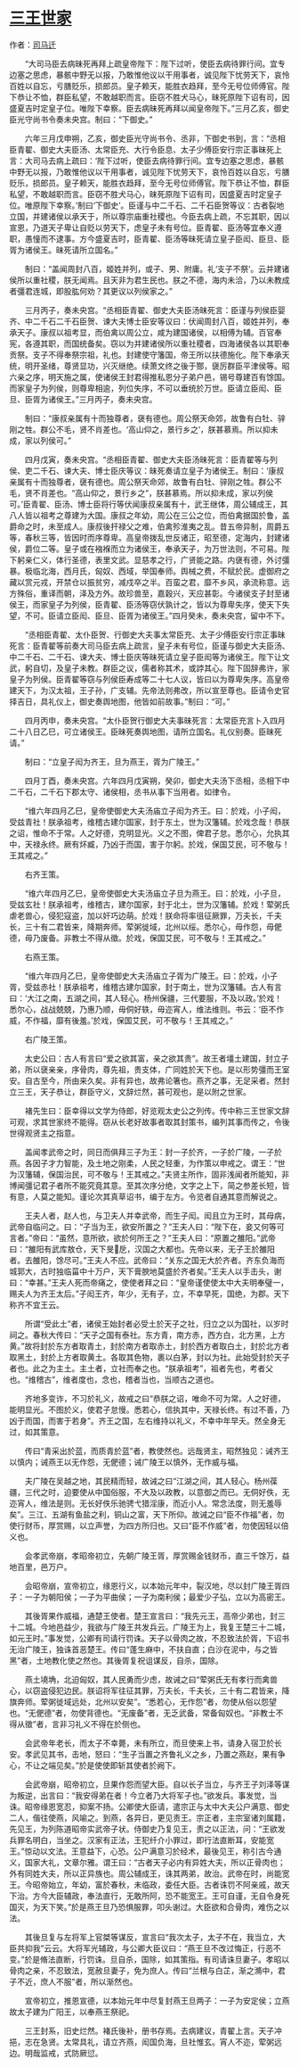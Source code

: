 # [三王世家](http://so.gushiwen.org/guwen/bookv_147.aspx)

作者：[司马迁](http://so.gushiwen.org/author_608.aspx)

　　“大司马臣去病昧死再拜上疏皇帝陛下：陛下过听，使臣去病待罪行间。宜专边塞之思虑，暴骸中野无以报，乃敢惟他议以干用事者，诚见陛下忧劳天下，哀怜百姓以自忘，亏膳贬乐，损郎员。皇子赖天，能胜衣趋拜，至今无号位师傅官。陛下恭让不恤，群臣私望，不敢越职而言。臣窃不胜犬马心，昧死原陛下诏有司，因盛夏吉时定皇子位。唯陛下幸察。臣去病昧死再拜以闻皇帝陛下。”三月乙亥，御史臣光守尚书令奏未央宫。制曰：“下御史。”

　　六年三月戊申朔，乙亥，御史臣光守尚书令、丞非，下御史书到，言：“丞相臣青翟、御史大夫臣汤、太常臣充、大行令臣息、太子少傅臣安行宗正事昧死上言：大司马去病上疏曰：‘陛下过听，使臣去病待罪行间。宜专边塞之思虑，暴骸中野无以报，乃敢惟他议以干用事者，诚见陛下忧劳天下，哀怜百姓以自忘，亏膳贬乐，损郎员。皇子赖天，能胜衣趋拜，至今无号位师傅官。陛下恭让不恤，群臣私望，不敢越职而言。臣窃不胜犬马心，昧死原陛下诏有司，因盛夏吉时定皇子位。唯原陛下幸察。’制曰‘下御史’。臣谨与中二千石、二千石臣贺等议：古者裂地立国，并建诸侯以承天于，所以尊宗庙重社稷也。今臣去病上疏，不忘其职，因以宣恩，乃道天子卑让自贬以劳天下，虑皇子未有号位。臣青翟、臣汤等宜奉义遵职，愚憧而不逮事。方今盛夏吉时，臣青翟、臣汤等昧死请立皇子臣闳、臣旦、臣胥为诸侯王。昧死请所立国名。”

　　制曰：“盖闻周封八百，姬姓并列，或子、男、附庸。礼‘支子不祭’。云并建诸侯所以重社稷，朕无闻焉。且天非为君生民也。朕之不德，海内未洽，乃以未教成者彊君连城，即股肱何劝？其更议以列侯家之。”

　　三月丙子，奏未央宫。“丞相臣青翟、御史大夫臣汤昧死言：臣谨与列侯臣婴齐、中二千石二千石臣贺、谏大夫博士臣安等议曰：伏闻周封八百，姬姓并列，奉承天子。康叔以祖考显，而伯禽以周公立，咸为建国诸侯，以相傅为辅。百官奉宪，各遵其职，而国统备矣。窃以为并建诸侯所以重社稷者，四海诸侯各以其职奉贡祭。支子不得奉祭宗祖，礼也。封建使守籓国，帝王所以扶德施化。陛下奉承天统，明开圣绪，尊贤显功，兴灭继绝。续萧文终之後于酂，襃厉群臣平津侯等。昭六亲之序，明天施之属，使诸侯王封君得推私恩分子弟户邑，锡号尊建百有馀国。而家皇子为列侯，则尊卑相逾，列位失序，不可以垂统於万世。臣请立臣闳、臣旦、臣胥为诸侯王。”三月丙子，奏未央宫。

　　制曰：“康叔亲属有十而独尊者，襃有德也。周公祭天命郊，故鲁有白牡、骍刚之牲。群公不毛，贤不肖差也。‘高山仰之，景行乡之’，朕甚慕焉。所以抑未成，家以列侯可。”

　　四月戊寅，奏未央宫。“丞相臣青翟、御史大夫臣汤昧死言：臣青翟等与列侯、吏二千石、谏大夫、博士臣庆等议：昧死奏请立皇子为诸侯王。制曰：‘康叔亲属有十而独尊者，襃有德也。周公祭天命郊，故鲁有白牡、骍刚之牲。群公不毛，贤不肖差也。“高山仰之，景行乡之”，朕甚慕焉。所以抑未成，家以列侯可。’臣青翟、臣汤、博士臣将行等伏闻康叔亲属有十，武王继体，周公辅成王，其八人皆以祖考之尊建为大国。康叔之年幼，周公在三公之位，而伯禽据国於鲁，盖爵命之时，未至成人。康叔後扞禄父之难，伯禽殄淮夷之乱。昔五帝异制，周爵五等，春秋三等，皆因时而序尊卑。高皇帝拨乱世反诸正，昭至德，定海内，封建诸侯，爵位二等。皇子或在襁褓而立为诸侯王，奉承天子，为万世法则，不可易。陛下躬亲仁义，体行圣德，表里文武。显慈孝之行，广贤能之路。内襃有德，外讨彊暴。极临北海，西月氏，匈奴、西域，举国奉师。舆械之费，不赋於民。虚御府之藏以赏元戎，开禁仓以振贫穷，减戍卒之半。百蛮之君，靡不乡风，承流称意。远方殊俗，重译而朝，泽及方外。故珍兽至，嘉穀兴，天应甚彰。今诸侯支子封至诸侯王，而家皇子为列侯，臣青翟、臣汤等窃伏孰计之，皆以为尊卑失序，使天下失望，不可。臣请立臣闳、臣旦、臣胥为诸侯王。”四月癸未，奏未央宫，留中不下。

　　“丞相臣青翟、太仆臣贺、行御史大夫事太常臣充、太子少傅臣安行宗正事昧死言：臣青翟等前奏大司马臣去病上疏言，皇子未有号位，臣谨与御史大夫臣汤、中二千石、二千石、谏大夫、博士臣庆等昧死请立皇子臣闳等为诸侯王。陛下让文武，躬自切，及皇子未教。群臣之议，儒者称其术，或誖其心。陛下固辞弗许，家皇子为列侯。臣青翟等窃与列侯臣寿成等二十七人议，皆曰以为尊卑失序。高皇帝建天下，为汉太祖，王子孙，广支辅。先帝法则弗改，所以宣至尊也。臣请令史官择吉日，具礼仪上，御史奏舆地图，他皆如前故事。”制曰：“可。”

　　四月丙申，奏未央宫。“太仆臣贺行御史大夫事昧死言：太常臣充言卜入四月二十八日乙巳，可立诸侯王。臣昧死奏舆地图，请所立国名。礼仪别奏。臣昧死请。”

　　制曰：“立皇子闳为齐王，旦为燕王，胥为广陵王。”

　　四月丁酉，奏未央宫。六年四月戊寅朔，癸卯，御史大夫汤下丞相，丞相下中二千石，二千石下郡太守、诸侯相，丞书从事下当用者。如律令。

　　“维六年四月乙巳，皇帝使御史大夫汤庙立子闳为齐王。曰：於戏，小子闳，受兹青社！朕承祖考，维稽古建尔国家，封于东土，世为汉籓辅。於戏念哉！恭朕之诏，惟命不于常。人之好德，克明显光。义之不图，俾君子怠。悉尔心，允执其中，天禄永终。厥有炋臧，乃凶于而国，害于尔躬。於戏，保国艾民，可不敬与！王其戒之。”

　　右齐王策。

　　“维六年四月乙巳，皇帝使御史大夫汤庙立子旦为燕王。曰：於戏，小子旦，受兹玄社！朕承祖考，维稽古，建尔国家，封于北土，世为汉籓辅。於戏！荤粥氏虐老兽心，侵犯寇盗，加以奸巧边萌。於戏！朕命将率徂征厥罪，万夫长，千夫长，三十有二君皆来，降期奔师。荤粥徙域，北州以绥。悉尔心，毋作怨，毋俷德，毋乃废备。非教士不得从徵。於戏，保国艾民，可不敬与！王其戒之。”

　　右燕王策。

　　“维六年四月乙巳，皇帝使御史大夫汤庙立子胥为广陵王。曰：於戏，小子胥，受兹赤社！朕承祖考，维稽古建尔国家，封于南土，世为汉籓辅。古人有言曰：‘大江之南，五湖之间，其人轻心。杨州保疆，三代要服，不及以政。’於戏！悉尔心，战战兢兢，乃惠乃顺，毋侗好轶，毋迩宵人，维法维则。书云：‘臣不作威，不作福，靡有後羞。’於戏，保国艾民，可不敬与！王其戒之。”

　　右广陵王策。

　　太史公曰：古人有言曰“爱之欲其富，亲之欲其贵”。故王者壃土建国，封立子弟，所以襃亲亲，序骨肉，尊先祖，贵支体，广同姓於天下也。是以形势彊而王室安。自古至今，所由来久矣。非有异也，故弗论箸也。燕齐之事，无足采者。然封立三王，天子恭让，群臣守义，文辞烂然，甚可观也，是以附之世家。

　　褚先生曰：臣幸得以文学为侍郎，好览观太史公之列传。传中称三王世家文辞可观，求其世家终不能得。窃从长老好故事者取其封策书，编列其事而传之，令後世得观贤主之指意。

　　盖闻孝武帝之时，同日而俱拜三子为王：封一子於齐，一子於广陵，一子於燕。各因子才力智能，及土地之刚柔，人民之轻重，为作策以申戒之。谓王：“世为汉籓辅，保国治民，可不敬与！王其戒之。”夫贤主所作，固非浅闻者所能知，非博闻彊记君子者所不能究竟其意。至其次序分绝，文字之上下，简之参差长短，皆有意，人莫之能知。谨论次其真草诏书，编于左方。令览者自通其意而解说之。

　　王夫人者，赵人也，与卫夫人并幸武帝，而生子闳。闳且立为王时，其母病，武帝自临问之。曰：“子当为王，欲安所置之？”王夫人曰：“陛下在，妾又何等可言者。”帝曰：“虽然，意所欲，欲於何所王之？”王夫人曰：“原置之雒阳。”武帝曰：“雒阳有武库敖仓，天下旻戹，汉国之大都也。先帝以来，无子王於雒阳者。去雒阳，馀尽可。”王夫人不应。武帝曰：“关东之国无大於齐者。齐东负海而城郭大，古时独临菑中十万户，天下膏腴地莫盛於齐者矣。”王夫人以手击头，谢曰：“幸甚。”王夫人死而帝痛之，使使者拜之曰：“皇帝谨使使太中大夫明奉璧一，赐夫人为齐王太后。”子闳王齐，年少，无有子，立，不幸早死，国绝，为郡。天下称齐不宜王云。

　　所谓“受此土”者，诸侯王始封者必受土於天子之社，归立之以为国社，以岁时祠之。春秋大传曰：“天子之国有泰社。东方青，南方赤，西方白，北方黑，上方黄。”故将封於东方者取青土，封於南方者取赤土，封於西方者取白土，封於北方者取黑土，封於上方者取黄土。各取其色物，裹以白茅，封以为社。此始受封於天子者也。此之为主土。主土者，立社而奉之也。“朕承祖考”，祖者先也，考者父也。“维稽古”，维者度也，念也，稽者当也，当顺古之道也。

　　齐地多变诈，不习於礼义，故戒之曰“恭朕之诏，唯命不可为常。人之好德，能明显光。不图於义，使君子怠慢。悉若心，信执其中，天禄长终。有过不善，乃凶于而国，而害于若身”。齐王之国，左右维持以礼义，不幸中年早夭。然全身无过，如其策意。

　　传曰“青采出於蓝，而质青於蓝”者，教使然也。远哉贤主，昭然独见：诫齐王以慎内；诫燕王以无作怨，无俷德；诫广陵王以慎外，无作威与福。

　　夫广陵在吴越之地，其民精而轻，故诫之曰“江湖之间，其人轻心。杨州葆疆，三代之时，迫要使从中国俗服，不大及以政教，以意御之而已。无侗好佚，无迩宵人，维法是则。无长好佚乐驰骋弋猎淫康，而近小人。常念法度，则无羞辱矣”。三江、五湖有鱼盐之利，铜山之富，天下所仰。故诫之曰“臣不作福”者，勿使行财币，厚赏赐，以立声誉，为四方所归也。又曰“臣不作威”者，勿使因轻以倍义也。

　　会孝武帝崩，孝昭帝初立，先朝广陵王胥，厚赏赐金钱财币，直三千馀万，益地百里，邑万户。

　　会昭帝崩，宣帝初立，缘恩行义，以本始元年中，裂汉地，尽以封广陵王胥四子：一子为朝阳侯；一子为平曲侯；一子为南利侯；最爱少子弘，立以为高密王。

　　其後胥果作威福，通楚王使者。楚王宣言曰：“我先元王，高帝少弟也，封三十二城。今地邑益少，我欲与广陵王共发兵云。广陵王为上，我复王楚三十二城，如元王时。”事发觉，公卿有司请行罚诛。天子以骨肉之故，不忍致法於胥，下诏书无治广陵王，独诛首恶楚王。传曰“蓬生麻中，不扶自直；白沙在泥中，与之皆黑”者，土地教化使之然也。其後胥复祝诅谋反，自杀，国除。

　　燕土墝埆，北迫匈奴，其人民勇而少虑，故诫之曰“荤粥氏无有孝行而禽兽心，以窃盗侵犯边民。朕诏将军往征其罪，万夫长，千夫长，三十有二君皆来，降旗奔师。荤粥徙域远处，北州以安矣”。“悉若心，无作怨”者，勿使从俗以怨望也。“无俷德”者，勿使背德也。“无废备”者，无乏武备，常备匈奴也。“非教士不得从徵”者，言非习礼义不得在於侧也。

　　会武帝年老长，而太子不幸薨，未有所立，而旦使来上书，请身入宿卫於长安。孝武见其书，击地，怒曰：“生子当置之齐鲁礼义之乡，乃置之燕赵，果有争心，不让之端见矣。”於是使使即斩其使者於阙下。

　　会武帝崩，昭帝初立，旦果作怨而望大臣。自以长子当立，与齐王子刘泽等谋为叛逆，出言曰：“我安得弟在者！今立者乃大将军子也。”欲发兵。事发觉，当诛。昭帝缘恩宽忍，抑案不扬。公卿使大臣请，遣宗正与太中大夫公户满意、御史二人，偕往使燕，风喻之。到燕，各异日，更见责王。宗正者，主宗室诸刘属籍，先见王，为列陈道昭帝实武帝子状。侍御史乃复见王，责之以正法，问：“王欲发兵罪名明白，当坐之。汉家有正法，王犯纤介小罪过，即行法直断耳，安能宽王。”惊动以文法。王意益下，心恐。公户满意习於经术，最後见王，称引古今通义，国家大礼，文章尔雅。谓王曰：“古者天子必内有异姓大夫，所以正骨肉也；外有同姓大夫，所以正异族也。周公辅成王，诛其两弟，故治。武帝在时，尚能宽王。今昭帝始立，年幼，富於春秋，未临政，委任大臣。古者诛罚不阿亲戚，故天下治。方今大臣辅政，奉法直行，无敢所阿，恐不能宽王。王可自谨，无自令身死国灭，为天下笑。”於是燕王旦乃恐惧服罪，叩头谢过。大臣欲和合骨肉，难伤之以法。

　　其後旦复与左将军上官桀等谋反，宣言曰“我次太子，太子不在，我当立，大臣共抑我”云云。大将军光辅政，与公卿大臣议曰：“燕王旦不改过悔正，行恶不变。”於是脩法直断，行罚诛。旦自杀，国除，如其策指。有司请诛旦妻子。孝昭以骨肉之亲，不忍致法，宽赦旦妻子，免为庶人。传曰“兰根与白芷，渐之滫中，君子不近，庶人不服”者，所以渐然也。

　　宣帝初立，推恩宣德，以本始元年中尽复封燕王旦两子：一子为安定侯；立燕故太子建为广阳王，以奉燕王祭祀。

　　三王封系，旧史烂然。褚氏後补，册书存焉。去病建议，青翟上言。天子冲挹，志在急贤。太常具礼，请立齐燕，闳国负海，旦社惟玄。宵人不迩，荤粥远边。明哉监戒，式防厥愆。

